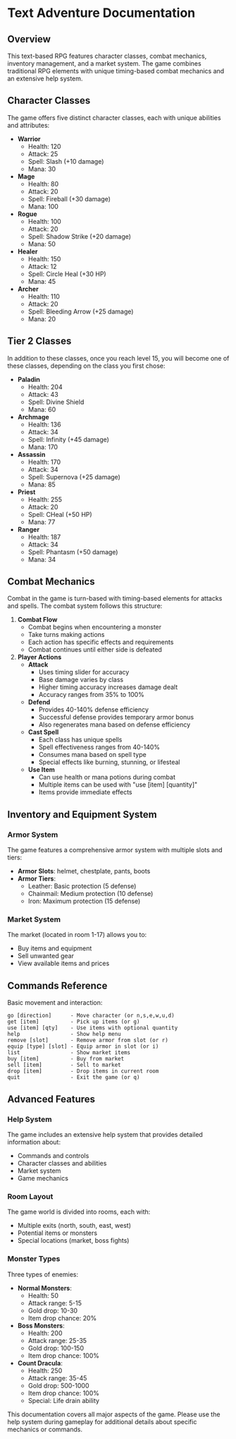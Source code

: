 # Text Adventure Documentation

## Overview

This text-based RPG features character classes, combat mechanics, inventory management, and a market system. The game combines traditional RPG elements with unique timing-based combat mechanics and an extensive help system.

## Character Classes

The game offers five distinct character classes, each with unique abilities and attributes:

-   **Warrior**
    -   Health: 120
    -   Attack: 25
    -   Spell: Slash (+10 damage)
    -   Mana: 30
-   **Mage**
    -   Health: 80
    -   Attack: 20
    -   Spell: Fireball (+30 damage)
    -   Mana: 100
-   **Rogue**
    -   Health: 100
    -   Attack: 20
    -   Spell: Shadow Strike (+20 damage)
    -   Mana: 50
-   **Healer**
    -   Health: 150
    -   Attack: 12
    -   Spell: Circle Heal (+30 HP)
    -   Mana: 45
-   **Archer**
    -   Health: 110
    -   Attack: 20
    -   Spell: Bleeding Arrow (+25 damage)
    -   Mana: 20
 
## Tier 2 Classes

In addition to these classes, once you reach level 15, you will become one of these classes, depending on the class you first chose:

-   **Paladin**
    -   Health: 204
    -   Attack: 43
    -   Spell: Divine Shield
    -   Mana: 60
-   **Archmage**
    -   Health: 136
    -   Attack: 34
    -   Spell: Infinity (+45 damage)
    -   Mana: 170
-   **Assassin**
    -   Health: 170
    -   Attack: 34
    -   Spell: Supernova (+25 damage)
    -   Mana: 85
-   **Priest**
    -   Health: 255
    -   Attack: 20
    -   Spell: CHeal (+50 HP)
    -   Mana: 77
-   **Ranger**
    -   Health: 187
    -   Attack: 34
    -   Spell: Phantasm (+50 damage)
    -   Mana: 34

## Combat Mechanics

Combat in the game is turn-based with timing-based elements for attacks and spells. The combat system follows this structure:

1.  **Combat Flow**
    -   Combat begins when encountering a monster
    -   Take turns making actions
    -   Each action has specific effects and requirements
    -   Combat continues until either side is defeated
2.  **Player Actions**
    -   **Attack**
        -   Uses timing slider for accuracy
        -   Base damage varies by class
        -   Higher timing accuracy increases damage dealt
        -   Accuracy ranges from 35% to 100%
    -   **Defend**
        -   Provides 40-140% defense efficiency
        -   Successful defense provides temporary armor bonus
        -   Also regenerates mana based on defense efficiency
    -   **Cast Spell**
        -   Each class has unique spells
        -   Spell effectiveness ranges from 40-140%
        -   Consumes mana based on spell type
        -   Special effects like burning, stunning, or lifesteal
    -   **Use Item**
        -   Can use health or mana potions during combat
        -   Multiple items can be used with "use [item] [quantity]"
        -   Items provide immediate effects

## Inventory and Equipment System

### Armor System

The game features a comprehensive armor system with multiple slots and tiers:

-   **Armor Slots**: helmet, chestplate, pants, boots
-   **Armor Tiers**:
    -   Leather: Basic protection (5 defense)
    -   Chainmail: Medium protection (10 defense)
    -   Iron: Maximum protection (15 defense)

### Market System

The market (located in room 1-17) allows you to:

-   Buy items and equipment
-   Sell unwanted gear
-   View available items and prices

## Commands Reference

Basic movement and interaction:
```text
go [direction]      - Move character (or n,s,e,w,u,d)
get [item]          - Pick up items (or g)
use [item] [qty]    - Use items with optional quantity
help                - Show help menu
remove [slot]       - Remove armor from slot (or r)
equip [type] [slot] - Equip armor in slot (or i)
list                - Show market items
buy [item]          - Buy from market
sell [item]         - Sell to market
drop [item]         - Drop items in current room
quit                - Exit the game (or q)
```

## Advanced Features

### Help System

The game includes an extensive help system that provides detailed information about:

-   Commands and controls
-   Character classes and abilities
-   Market system
-   Game mechanics

### Room Layout

The game world is divided into rooms, each with:

-   Multiple exits (north, south, east, west)
-   Potential items or monsters
-   Special locations (market, boss fights)

### Monster Types

Three types of enemies:

-   **Normal Monsters**:
    -   Health: 50
    -   Attack range: 5-15
    -   Gold drop: 10-30
    -   Item drop chance: 20%
-   **Boss Monsters**:
    -   Health: 200
    -   Attack range: 25-35
    -   Gold drop: 100-150
    -   Item drop chance: 100%
-   **Count Dracula**:
    -   Health: 250
    -   Attack range: 35-45
    -   Gold drop: 500-1000
    -   Item drop chance: 100%
    -   Special: Life drain ability

This documentation covers all major aspects of the game. Please use the help system during gameplay for additional details about specific mechanics or commands.
